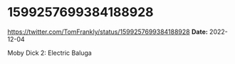 # 1599257699384188928
https://twitter.com/TomFrankly/status/1599257699384188928
**Date:** 2022-12-04

Moby Dick 2: Electric Baluga
